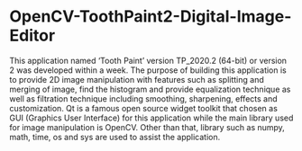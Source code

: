 # OpenCV-ToothPaint2-Digital-Image-Editor
This application named ‘Tooth Paint’ version TP_2020.2 (64-bit) or version 2 was developed within a week. The purpose of building this application is to provide 2D image manipulation with features such as splitting and merging of image, find the histogram and provide equalization technique as well as filtration technique including smoothing, sharpening, effects and customization. Qt is a famous open source widget toolkit that chosen as GUI (Graphics User Interface) for this application while the main library used for image manipulation is OpenCV. Other than that, library such as numpy, math, time, os and sys are used to assist the application.
